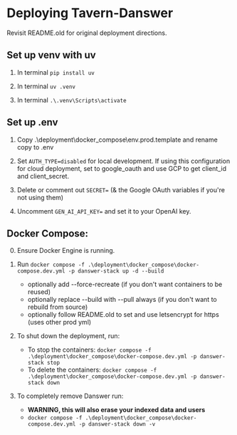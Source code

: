 # Deploying Tavern-Danswer
Revisit README.old for original deployment directions.

## Set up venv with uv

   1. In terminal `pip install uv`

   2. In terminal `uv .venv`

   3. In terminal `.\.venv\Scripts\activate`

## Set up .env

   1. Copy .\deployment\docker_compose\env.prod.template and rename copy to .env

   2. Set `AUTH_TYPE=disabled` for local development. If using this configuration for cloud deployment, set to google_oauth and use GCP to get client_id and client_secret.

   3. Delete or comment out `SECRET=` (& the Google OAuth variables if you're not using them)

   4. Uncomment `GEN_AI_API_KEY=` and set it to your OpenAI key.

## Docker Compose:

0. Ensure Docker Engine is running.

1. Run `docker compose -f .\deployment\docker_compose\docker-compose.dev.yml -p danswer-stack up -d --build`
   - optionally add --force-recreate (if you don't want containers to be reused)
   - optionally replace --build with --pull always (if you don't want to rebuild from source)
   - optionally follow README.old to set and use letsencrypt for https (uses other prod yml)

2. To shut down the deployment, run:
   - To stop the containers: `docker compose -f .\deployment\docker_compose\docker-compose.dev.yml -p danswer-stack stop`
   - To delete the containers: `docker compose -f .\deployment\docker_compose\docker-compose.dev.yml -p danswer-stack down`

3. To completely remove Danswer run:
   - **WARNING, this will also erase your indexed data and users**
   - `docker compose -f .\deployment\docker_compose\docker-compose.dev.yml -p danswer-stack down -v`